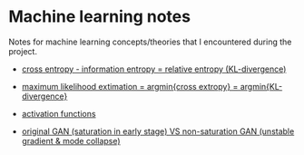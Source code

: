 # Machine learning notes

Notes for machine learning concepts/theories that I encountered during the project.

* [cross entropy - information entropy = relative entropy (KL-divergence)](https://www.zhihu.com/question/41252833)

* [maximum likelihood extimation = argmin{cross extropy} = argmin{KL-divergence}](https://zhuanlan.zhihu.com/p/84764177)

* [activation functions](https://blog.csdn.net/qq_23304241/article/details/80300149)

* [original GAN (saturation in early stage) VS non-saturation GAN (unstable gradient & mode collapse)](https://www.jianshu.com/p/93f6c62eadbb)
